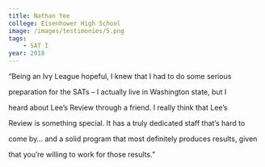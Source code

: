 ```yaml
---
title: Nathan Yee
college: Eisenhower High School
image: /images/testimonies/5.png
tags:
    - SAT I
year: 2018
---
```


“Being an Ivy League hopeful, I knew that I had to do some serious

preparation for the SATs – I actually live in Washington state, but I

heard about Lee’s Review through a friend. I really think that Lee’s

Review is something special. It has a truly dedicated staff that’s hard to

come by… and a solid program that most definitely produces results, given

that you’re willing to work for those results.”
